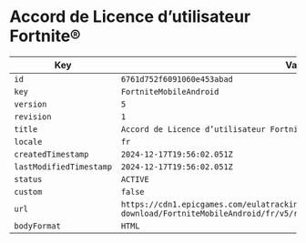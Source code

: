 # Accord de Licence d’utilisateur Fortnite®

| Key | Value |
| --- | ----- |
| `id` | `6761d752f6091060e453abad` |
| `key` | `FortniteMobileAndroid` |
| `version` | `5` |
| `revision` | `1` |
| `title` | `Accord de Licence d’utilisateur Fortnite®` |
| `locale` | `fr` |
| `createdTimestamp` | `2024-12-17T19:56:02.051Z` |
| `lastModifiedTimestamp` | `2024-12-17T19:56:02.051Z` |
| `status` | `ACTIVE` |
| `custom` | `false` |
| `url` | `https://cdn1.epicgames.com/eulatracking-download/FortniteMobileAndroid/fr/v5/r1/429e15b42034fff3ca512b282dc5bea9.pdf` |
| `bodyFormat` | `HTML` |
